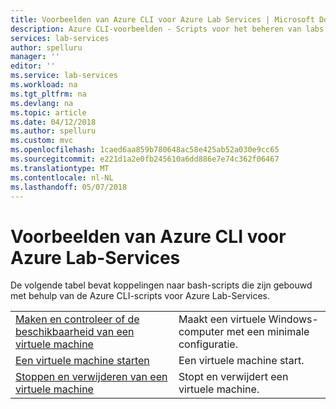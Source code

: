 ```yaml
---
title: Voorbeelden van Azure CLI voor Azure Lab Services | Microsoft Docs
description: Azure CLI-voorbeelden - Scripts voor het beheren van labs in Azure Lab Services
services: lab-services
author: spelluru
manager: ''
editor: ''
ms.service: lab-services
ms.workload: na
ms.tgt_pltfrm: na
ms.devlang: na
ms.topic: article
ms.date: 04/12/2018
ms.author: spelluru
ms.custom: mvc
ms.openlocfilehash: 1caed6aa859b780648ac58e425ab52a030e9cc65
ms.sourcegitcommit: e221d1a2e0fb245610a6dd886e7e74c362f06467
ms.translationtype: MT
ms.contentlocale: nl-NL
ms.lasthandoff: 05/07/2018
---
```

# <a name="azure-cli-samples-for-azure-lab-services"></a>Voorbeelden van Azure CLI voor Azure Lab-Services

De volgende tabel bevat koppelingen naar bash-scripts die zijn gebouwd met behulp van de Azure CLI-scripts voor Azure Lab-Services. 

| | |
|---|---|
| [Maken en controleer of de beschikbaarheid van een virtuele machine](scripts/create-verify-virtual-machine-in-lab-cli.md?toc=%2fcli%2fazure%2ftoc.json) | Maakt een virtuele Windows-computer met een minimale configuratie. |
| [Een virtuele machine starten](scripts/start-connect-virtual-machine-in-lab-cli.md?toc=%2fcli%2fazure%2ftoc.json) | Een virtuele machine start. |
| [Stoppen en verwijderen van een virtuele machine](scripts/stop-delete-virtual-machine-in-lab-cli.md?toc=%2fcli%2fazure%2ftoc.json) | Stopt en verwijdert een virtuele machine. |
